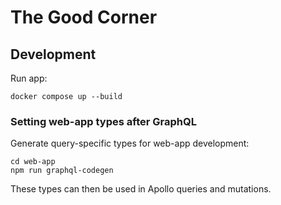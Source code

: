 # The Good Corner

## Development

Run app:

```
docker compose up --build
```

### Setting web-app types after GraphQL

Generate query-specific types for web-app development:

```
cd web-app
npm run graphql-codegen
```

These types can then be used in Apollo queries and mutations.
